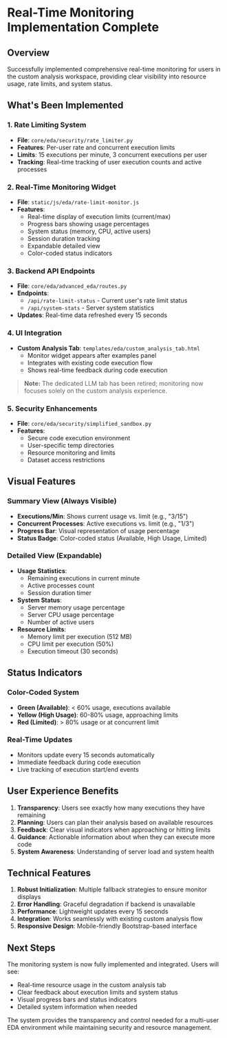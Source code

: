 # Real-Time Monitoring Implementation Complete

## Overview
Successfully implemented comprehensive real-time monitoring for users in the custom analysis workspace, providing clear visibility into resource usage, rate limits, and system status.

## What's Been Implemented

### 1. Rate Limiting System
- **File**: `core/eda/security/rate_limiter.py`
- **Features**: Per-user rate and concurrent execution limits
- **Limits**: 15 executions per minute, 3 concurrent executions per user
- **Tracking**: Real-time tracking of user execution counts and active processes

### 2. Real-Time Monitoring Widget
- **File**: `static/js/eda/rate-limit-monitor.js`
- **Features**: 
  - Real-time display of execution limits (current/max)
  - Progress bars showing usage percentages
  - System status (memory, CPU, active users)
  - Session duration tracking
  - Expandable detailed view
  - Color-coded status indicators

### 3. Backend API Endpoints
- **File**: `core/eda/advanced_eda/routes.py`
- **Endpoints**:
  - `/api/rate-limit-status` - Current user's rate limit status
  - `/api/system-stats` - Server system statistics
- **Updates**: Real-time data refreshed every 15 seconds

### 4. UI Integration
- **Custom Analysis Tab**: `templates/eda/custom_analysis_tab.html`
  - Monitor widget appears after examples panel
  - Integrates with existing code execution flow
  - Shows real-time feedback during code execution

> **Note:** The dedicated LLM tab has been retired; monitoring now focuses solely on the custom analysis experience.

### 5. Security Enhancements
- **File**: `core/eda/security/simplified_sandbox.py`
- **Features**:
  - Secure code execution environment
  - User-specific temp directories
  - Resource monitoring and limits
  - Dataset access restrictions

## Visual Features

### Summary View (Always Visible)
- **Executions/Min**: Shows current usage vs. limit (e.g., "3/15")
- **Concurrent Processes**: Active executions vs. limit (e.g., "1/3")
- **Progress Bar**: Visual representation of usage percentage
- **Status Badge**: Color-coded status (Available, High Usage, Limited)

### Detailed View (Expandable)
- **Usage Statistics**:
  - Remaining executions in current minute
  - Active processes count
  - Session duration timer
- **System Status**:
  - Server memory usage percentage
  - Server CPU usage percentage  
  - Number of active users
- **Resource Limits**:
  - Memory limit per execution (512 MB)
  - CPU limit per execution (50%)
  - Execution timeout (30 seconds)

## Status Indicators

### Color-Coded System
- **Green (Available)**: < 60% usage, executions available
- **Yellow (High Usage)**: 60-80% usage, approaching limits
- **Red (Limited)**: > 80% usage or at concurrent limit

### Real-Time Updates
- Monitors update every 15 seconds automatically
- Immediate feedback during code execution
- Live tracking of execution start/end events

## User Experience Benefits

1. **Transparency**: Users see exactly how many executions they have remaining
2. **Planning**: Users can plan their analysis based on available resources  
3. **Feedback**: Clear visual indicators when approaching or hitting limits
4. **Guidance**: Actionable information about when they can execute more code
5. **System Awareness**: Understanding of server load and system health

## Technical Features

1. **Robust Initialization**: Multiple fallback strategies to ensure monitor displays
2. **Error Handling**: Graceful degradation if backend is unavailable
3. **Performance**: Lightweight updates every 15 seconds
4. **Integration**: Works seamlessly with existing custom analysis flow
5. **Responsive Design**: Mobile-friendly Bootstrap-based interface

## Next Steps

The monitoring system is now fully implemented and integrated. Users will see:
- Real-time resource usage in the custom analysis tab
- Clear feedback about execution limits and system status
- Visual progress bars and status indicators
- Detailed system information when needed

The system provides the transparency and control needed for a multi-user EDA environment while maintaining security and resource management.